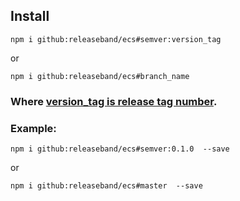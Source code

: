 ## Install

```
npm i github:releaseband/ecs#semver:version_tag
```

or

```
npm i github:releaseband/ecs#branch_name
```

### Where [version_tag is release tag number](https://github.com/releaseband/ecs/releases).

### Example:

```
npm i github:releaseband/ecs#semver:0.1.0  --save
```

or

```
npm i github:releaseband/ecs#master  --save
```
